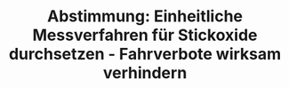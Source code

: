 ---
abstimmung:
  abstimmung: 2
  bundestagssitzung: 86
  datum: 14. März 2019
  legislaturperiode: 19
categories:
- Todo
data:
- title: Abstimmungsergebnis 20190314_2-data.pdf
  url: /res/2021-btw/abstimmungsergebnisse/20190314_2-data.pdf
- title: Abstimmungsergebnis 20190314_2_xls-data.xls
  url: /res/2021-btw/abstimmungsergebnisse/20190314_2_xls-data.xls
- title: Abstimmungsergebnis 20190314_2_xls-datacsv
  url: /res/2021-btw/abstimmungsergebnisse/csv/20190314_2_xls-datacsv
ergebnis:
  AfD:
    enthaltung: 0
    gesamt: 91
    ja: 0
    nein: 83
    nichtabgegeben: 8
    ungueltig: 0
  Bündnis 90/Die Grünen:
    enthaltung: 0
    gesamt: 67
    ja: 60
    nein: 0
    nichtabgegeben: 7
    ungueltig: 0
  Die Linke:
    enthaltung: 0
    gesamt: 69
    ja: 58
    nein: 0
    nichtabgegeben: 11
    ungueltig: 0
  FDP:
    enthaltung: 0
    gesamt: 80
    ja: 71
    nein: 0
    nichtabgegeben: 9
    ungueltig: 0
  cdu/csu:
    enthaltung: 0
    gesamt: 246
    ja: 233
    nein: 0
    nichtabgegeben: 13
    ungueltig: 0
  file: 20190314_2_xls-data.xls
  fraktionslos:
    enthaltung: 3
    gesamt: 4
    ja: 1
    nein: 0
    nichtabgegeben: 0
    ungueltig: 0
  spd:
    enthaltung: 0
    gesamt: 152
    ja: 138
    nein: 0
    nichtabgegeben: 14
    ungueltig: 0
layout: abstimmung
links:
- title: Link zu bundestag.de
  url: https://www.bundestag.de/parlament/plenum/abstimmung/abstimmung?id=584
preview: 'Deutscher Bundestag


  86. Sitzung des Deutschen Bundestages

  am Donnerstag, 14. März 2019


  Endgültiges Ergebnis der Namentlichen Abstimmung Nr. 2


  Beschlussempfehlung des Ausschusses für Umwelt, Naturschutz und nukleare Sicherheit

  (16. Ausschuss)

  zu dem Antrag der Abgeordneten Marc Bernhard, Leif-Erik Holm, Peter Boehringer,

  weiterer Abgeodneter und der Fraktion der AfD

  Einheitliche Messverfahren für Stickoxide durchsetzen - Fahrverbote wirksam verhindern

  - Drucksache 19/6060 und 19/7771 -'
tags:
- Todo
title: 'Abstimmung: Einheitliche Messverfahren für Stickoxide durchsetzen - Fahrverbote
  wirksam verhindern'
---